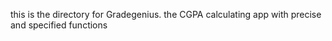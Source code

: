  this is the directory for Gradegenius. the CGPA calculating app with  precise and specified functions
